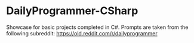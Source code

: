 # DailyProgrammer-CSharp
Showcase for basic projects completed in C#.
Prompts are taken from the following subreddit:
https://old.reddit.com/r/dailyprogrammer
